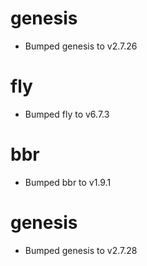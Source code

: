 
# genesis

- Bumped genesis to v2.7.26

# fly

- Bumped fly to v6.7.3

# bbr

- Bumped bbr to v1.9.1

# genesis

- Bumped genesis to v2.7.28
